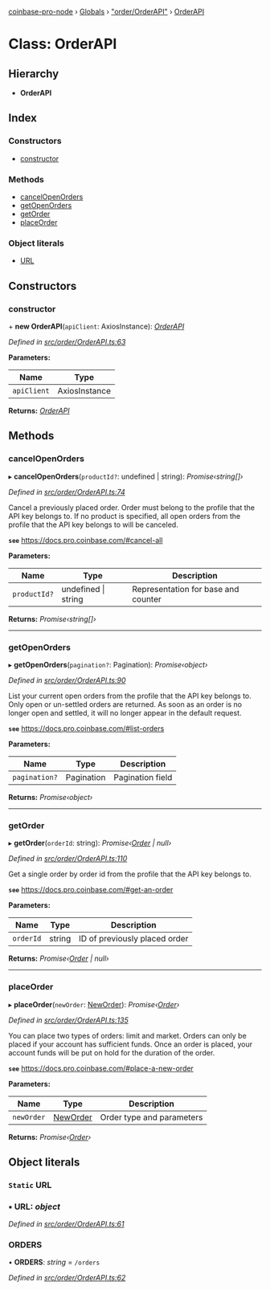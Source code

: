 [coinbase-pro-node](../README.md) › [Globals](../globals.md) › ["order/OrderAPI"](../modules/_order_orderapi_.md) › [OrderAPI](_order_orderapi_.orderapi.md)

# Class: OrderAPI

## Hierarchy

- **OrderAPI**

## Index

### Constructors

- [constructor](_order_orderapi_.orderapi.md#constructor)

### Methods

- [cancelOpenOrders](_order_orderapi_.orderapi.md#cancelopenorders)
- [getOpenOrders](_order_orderapi_.orderapi.md#getopenorders)
- [getOrder](_order_orderapi_.orderapi.md#getorder)
- [placeOrder](_order_orderapi_.orderapi.md#placeorder)

### Object literals

- [URL](_order_orderapi_.orderapi.md#static-url)

## Constructors

### constructor

\+ **new OrderAPI**(`apiClient`: AxiosInstance): _[OrderAPI](_order_orderapi_.orderapi.md)_

_Defined in [src/order/OrderAPI.ts:63](https://github.com/bennyn/coinbase-pro-node/blob/2c257dd/src/order/OrderAPI.ts#L63)_

**Parameters:**

| Name        | Type          |
| ----------- | ------------- |
| `apiClient` | AxiosInstance |

**Returns:** _[OrderAPI](_order_orderapi_.orderapi.md)_

## Methods

### cancelOpenOrders

▸ **cancelOpenOrders**(`productId?`: undefined | string): _Promise‹string[]›_

_Defined in [src/order/OrderAPI.ts:74](https://github.com/bennyn/coinbase-pro-node/blob/2c257dd/src/order/OrderAPI.ts#L74)_

Cancel a previously placed order. Order must belong to the profile that the API key belongs to. If no product is specified, all open orders from the profile that the API key belongs to will be canceled.

**`see`** https://docs.pro.coinbase.com/#cancel-all

**Parameters:**

| Name         | Type                    | Description                         |
| ------------ | ----------------------- | ----------------------------------- |
| `productId?` | undefined &#124; string | Representation for base and counter |

**Returns:** _Promise‹string[]›_

---

### getOpenOrders

▸ **getOpenOrders**(`pagination?`: Pagination): _Promise‹object›_

_Defined in [src/order/OrderAPI.ts:90](https://github.com/bennyn/coinbase-pro-node/blob/2c257dd/src/order/OrderAPI.ts#L90)_

List your current open orders from the profile that the API key belongs to. Only open or un-settled orders are returned. As soon as an order is no longer open and settled, it will no longer appear in the default request.

**`see`** https://docs.pro.coinbase.com/#list-orders

**Parameters:**

| Name          | Type       | Description      |
| ------------- | ---------- | ---------------- |
| `pagination?` | Pagination | Pagination field |

**Returns:** _Promise‹object›_

---

### getOrder

▸ **getOrder**(`orderId`: string): _Promise‹[Order](../interfaces/_order_orderapi_.order.md) | null›_

_Defined in [src/order/OrderAPI.ts:110](https://github.com/bennyn/coinbase-pro-node/blob/2c257dd/src/order/OrderAPI.ts#L110)_

Get a single order by order id from the profile that the API key belongs to.

**`see`** https://docs.pro.coinbase.com/#get-an-order

**Parameters:**

| Name      | Type   | Description                   |
| --------- | ------ | ----------------------------- |
| `orderId` | string | ID of previously placed order |

**Returns:** _Promise‹[Order](../interfaces/_order_orderapi_.order.md) | null›_

---

### placeOrder

▸ **placeOrder**(`newOrder`: [NewOrder](../interfaces/_order_orderapi_.neworder.md)): _Promise‹[Order](../interfaces/_order_orderapi_.order.md)›_

_Defined in [src/order/OrderAPI.ts:135](https://github.com/bennyn/coinbase-pro-node/blob/2c257dd/src/order/OrderAPI.ts#L135)_

You can place two types of orders: limit and market. Orders can only be placed if your account has sufficient funds. Once an order is placed, your account funds will be put on hold for the duration of the order.

**`see`** https://docs.pro.coinbase.com/#place-a-new-order

**Parameters:**

| Name       | Type                                                   | Description               |
| ---------- | ------------------------------------------------------ | ------------------------- |
| `newOrder` | [NewOrder](../interfaces/_order_orderapi_.neworder.md) | Order type and parameters |

**Returns:** _Promise‹[Order](../interfaces/_order_orderapi_.order.md)›_

## Object literals

### `Static` URL

### ▪ **URL**: _object_

_Defined in [src/order/OrderAPI.ts:61](https://github.com/bennyn/coinbase-pro-node/blob/2c257dd/src/order/OrderAPI.ts#L61)_

### ORDERS

• **ORDERS**: _string_ = `/orders`

_Defined in [src/order/OrderAPI.ts:62](https://github.com/bennyn/coinbase-pro-node/blob/2c257dd/src/order/OrderAPI.ts#L62)_
